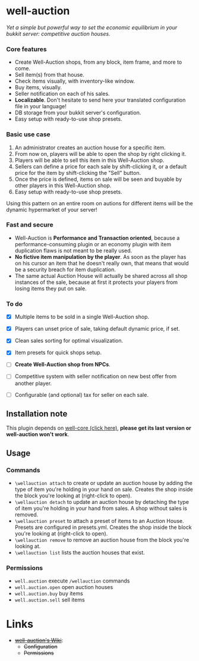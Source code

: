 well-auction
============

*Yet a simple but powerful way to set the economic equilibrium in your bukkit server: competitive auction houses.*

### Core features

* Create Well-Auction shops, from any block, item frame, and more to come.
* Sell item(s) from that house.
* Check items visually, with inventory-like window.
* Buy items, visually.
* Seller notification on each of his sales.
* **Localizable**. Don't hesitate to send here your translated configuration file in your language!
* DB storage from your bukkit server's configuration.
* Easy setup with ready-to-use shop presets.


### Basic use case

1. An administrator creates an auction house for a specific item.
2. From now on, players will be able to open the shop by right clicking it.
3. Players will be able to sell this item in this Well-Auction shop.
4. Sellers can define a price for each sale by shift-clicking it, or a default price for the item by shift-clicking the "Sell" button.
5. Once the price is defined, items on sale will be seen and buyable by other players in this Well-Auction shop.
6. Easy setup with ready-to-use shop presets.

Using this pattern on an entire room on autions for different items will be the dynamic hypermarket of your server!

### Fast and secure

* Well-Auction is **Performance and Transaction oriented**, because a performance-consuming plugin or an economy plugin with item duplication flaws is not meant to be really used.
* **No fictive item manipulation by the player**. As soon as the player has on his cursor an item that he doesn't really own, that means that would be a security breach for item duplication.
* The same actual Auction House will actually be shared across all shop instances of the sale, because at first it protects your players from losing items they put on sale.

### To do

* [x] Multiple items to be sold in a single Well-Auction shop.
* [x] Players can unset price of sale, taking default dynamic price, if set.
* [x] Clean sales sorting for optimal visualization.
* [x] Item presets for quick shops setup.
* [ ] **Create Well-Auction shop from NPCs**.
* [ ] Competitive system with seller notification on new best offer from another player.
* [ ] Configurable (and optional) tax for seller on each sale.


## Installation note

This plugin depends on [well-core (click here)](http://dev.bukkit.org/bukkit-plugins/well-core/), **please get its last version or well-auction won't work**.


## Usage

### Commands

* `\wellauction attach` to create or update an auction house by adding the type of item you're holding in your hand on sale. Creates the shop inside the block you're looking at (right-click to open).
* `\wellauction detach` to update an auction house by detaching the type of item you're holding in your hand from sales. A shop without sales is removed.
* `\wellauction preset` to attach a preset of items to an Auction House. Presets are configured in presets.yml. Creates the shop inside the block you're looking at (right-click to open).
* `\wellauction remove` to remove an auction house from the block you're looking at.
* `\wellauction list` lists the auction houses that exist.

### Permissions

* `well.auction` execute `/wellauction` commands
* `well.auction.open` open auction houses
* `well.auction.buy` buy items
* `well.auction.sell` sell items

# Links

* [~~well-auction's Wiki~~](https://github.com/blint6/well-auction/wiki):
  * ~~Configuration~~
  * ~~Permissions~~
